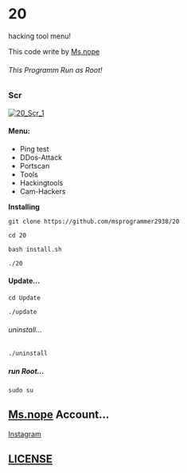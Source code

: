 # 20
hacking tool menu!

This code write by [Ms.nope](https://github.com/msprogrammer2938)

###### This Programm Run as Root!

### Scr
[![20_Scr_1](https://user-images.githubusercontent.com/78996423/118804280-bfb98880-b8b9-11eb-9a37-a75e6b77a1eb.jpeg)](https://github.com/msprogrammer2938/20)

#### Menu:
- Ping test
- DDos-Attack
- Portscan
- Tools
- Hackingtools
- Cam-Hackers

**Installing**
```
git clone https://github.com/msprogrammer2938/20

cd 20

bash install.sh

./20
```

#### Update...
```
cd Update

./update
```
###### uninstall...
```
./uninstall
```

##### run Root...
```
sudo su
```

## [Ms.nope](https://github.com/msprogrammer2938) Account...
[Instagram](https://instagram.com/programmer2938)

## [LICENSE](https://github.com/msprogrammer2938/20/blob/main/LICENSE)

